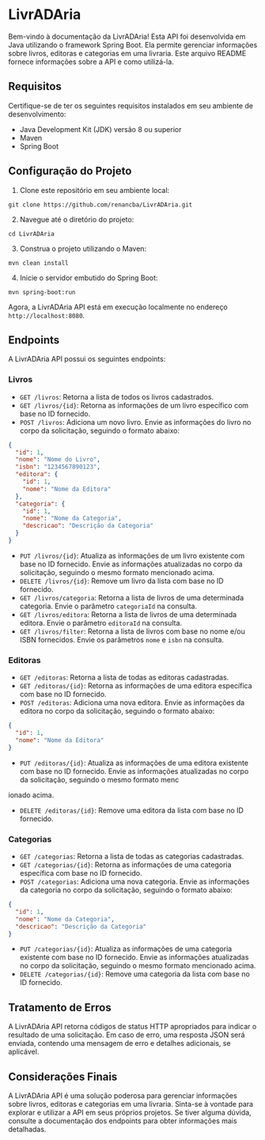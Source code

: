 # LivrADAria

Bem-vindo à documentação da LivrADAria! Esta API foi desenvolvida em Java utilizando o framework Spring Boot. Ela permite gerenciar informações sobre livros, editoras e categorias em uma livraria. Este arquivo README fornece informações sobre a API e como utilizá-la.

## Requisitos

Certifique-se de ter os seguintes requisitos instalados em seu ambiente de desenvolvimento:

- Java Development Kit (JDK) versão 8 ou superior
- Maven
- Spring Boot

## Configuração do Projeto

1. Clone este repositório em seu ambiente local:

```
git clone https://github.com/renancba/LivrADAria.git
```

2. Navegue até o diretório do projeto:

```
cd LivrADAria
```

3. Construa o projeto utilizando o Maven:

```
mvn clean install
```

4. Inicie o servidor embutido do Spring Boot:

```
mvn spring-boot:run
```

Agora, a LivrADAria API está em execução localmente no endereço `http://localhost:8080`.

## Endpoints

A LivrADAria API possui os seguintes endpoints:

### Livros

- `GET /livros`: Retorna a lista de todos os livros cadastrados.
- `GET /livros/{id}`: Retorna as informações de um livro específico com base no ID fornecido.
- `POST /livros`: Adiciona um novo livro. Envie as informações do livro no corpo da solicitação, seguindo o formato abaixo:

```json
{
  "id": 1,
  "nome": "Nome do Livro",
  "isbn": "1234567890123",
  "editora": {
    "id": 1,
    "nome": "Nome da Editora"
  },
  "categoria": {
    "id": 1,
    "nome": "Nome da Categoria",
    "descricao": "Descrição da Categoria"
  }
}
```

- `PUT /livros/{id}`: Atualiza as informações de um livro existente com base no ID fornecido. Envie as informações atualizadas no corpo da solicitação, seguindo o mesmo formato mencionado acima.
- `DELETE /livros/{id}`: Remove um livro da lista com base no ID fornecido.
- `GET /livros/categoria`: Retorna a lista de livros de uma determinada categoria. Envie o parâmetro `categoriaId` na consulta.
- `GET /livros/editora`: Retorna a lista de livros de uma determinada editora. Envie o parâmetro `editoraId` na consulta.
- `GET /livros/filter`: Retorna a lista de livros com base no nome e/ou ISBN fornecidos. Envie os parâmetros `nome` e `isbn` na consulta.

### Editoras

- `GET /editoras`: Retorna a lista de todas as editoras cadastradas.
- `GET /editoras/{id}`: Retorna as informações de uma editora específica com base no ID fornecido.
- `POST /editoras`: Adiciona uma nova editora. Envie as informações da editora no corpo da solicitação, seguindo o formato abaixo:

```json
{
  "id": 1,
  "nome": "Nome da Editora"
}
```

- `PUT /editoras/{id}`: Atualiza as informações de uma editora existente com base no ID fornecido. Envie as informações atualizadas no corpo da solicitação, seguindo o mesmo formato menc

ionado acima.
- `DELETE /editoras/{id}`: Remove uma editora da lista com base no ID fornecido.

### Categorias

- `GET /categorias`: Retorna a lista de todas as categorias cadastradas.
- `GET /categorias/{id}`: Retorna as informações de uma categoria específica com base no ID fornecido.
- `POST /categorias`: Adiciona uma nova categoria. Envie as informações da categoria no corpo da solicitação, seguindo o formato abaixo:

```json
{
  "id": 1,
  "nome": "Nome da Categoria",
  "descricao": "Descrição da Categoria"
}
```

- `PUT /categorias/{id}`: Atualiza as informações de uma categoria existente com base no ID fornecido. Envie as informações atualizadas no corpo da solicitação, seguindo o mesmo formato mencionado acima.
- `DELETE /categorias/{id}`: Remove uma categoria da lista com base no ID fornecido.

## Tratamento de Erros

A LivrADAria API retorna códigos de status HTTP apropriados para indicar o resultado de uma solicitação. Em caso de erro, uma resposta JSON será enviada, contendo uma mensagem de erro e detalhes adicionais, se aplicável.

## Considerações Finais

A LivrADAria API é uma solução poderosa para gerenciar informações sobre livros, editoras e categorias em uma livraria. Sinta-se à vontade para explorar e utilizar a API em seus próprios projetos. Se tiver alguma dúvida, consulte a documentação dos endpoints para obter informações mais detalhadas.
